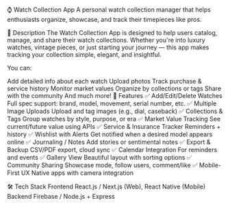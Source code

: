 ⌚ Watch Collection App
A personal watch collection manager that helps enthusiasts organize, showcase, and track their timepieces like pros. 



📖 Description
The Watch Collection App is designed to help users catalog, manage, and share their watch collections. Whether you're into luxury watches, vintage pieces, or just starting your journey — this app makes tracking your collection simple, elegant, and insightful.

You can:

Add detailed info about each watch
Upload photos
Track purchase & service history
Monitor market values
Organize by collections or tags
Share with the community
And much more!
🧰 Features
✅ Add/Edit/Delete Watches
Full spec support: brand, model, movement, serial number, etc.
✅ Multiple Image Uploads
Upload and tag images (e.g., dial, caseback)
✅ Collections & Tags
Group watches by style, purpose, or era
✅ Market Value Tracking
See current/future value using APIs
✅ Service & Insurance Tracker
Reminders + history
✅ Wishlist with Alerts
Get notified when a desired model appears online
✅ Journaling / Notes
Add stories or sentimental notes
✅ Export & Backup
CSV/PDF export, cloud sync
✅ Calendar Integration
For reminders and events
✅ Gallery View
Beautiful layout with sorting options
✅ Community Sharing
Showcase mode, follow users, comment/like
✅ Mobile-First UX
Native apps with camera integration

🛠️ Tech Stack
Frontend
React.js / Next.js (Web), React Native (Mobile)
Backend
Firebase / Node.js + Express

